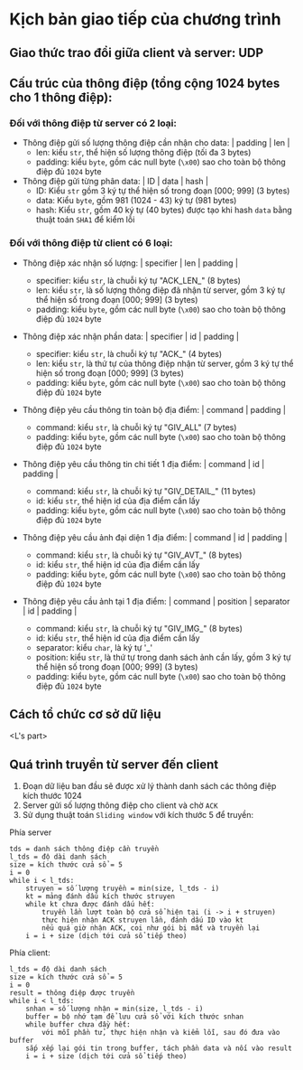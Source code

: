 # Kịch bản giao tiếp của chương trình
## Giao thức trao đổi giữa client và server: UDP
## Cấu trúc của thông điệp (tổng cộng 1024 bytes cho 1 thông điệp):

### Đối với thông điệp từ server có 2 loại: 
- Thông điệp gửi số lượng thông điệp cần nhận cho data: | padding | len  |
    - len: kiểu `str`, thể hiện số lượng thông điệp (tối đa 3 bytes)
    - padding: kiểu `byte`, gồm các null byte (`\x00`) sao cho toàn bộ thông điệp đủ  `1024` byte
- Thông điệp gửi từng phân data: |  ID  |   data   |  hash  |
    - ID: Kiểu `str` gồm 3 ký tự thể hiện số trong đoạn [000; 999] (3 bytes)
    - data: Kiểu `byte`, gồm 981 (1024 - 43) ký tự (981 bytes)
    - hash: Kiểu `str`, gồm 40 ký tự (40 bytes) được tạo khi hash `data` bằng thuật toán `SHA1` để kiểm lỗi

### Đối với thông điệp từ client có 6 loại:
- Thông điệp xác nhận số lượng: |  specifier  |  len  |  padding  |
    - specifier: kiểu `str`, là chuỗi ký tự "ACK_LEN_" (8 bytes)
    - len: kiểu `str`, là số lượng thông điệp đã nhận từ server, gồm 3 ký tự thể hiện số trong đoạn [000; 999] (3 bytes)
    - padding: kiểu `byte`, gồm các null byte (`\x00`) sao cho toàn bộ thông điệp đủ  `1024` byte

- Thông điệp xác nhận phần data: |  specifier  |  id  |  padding  |
    - specifier: kiểu `str`, là chuỗi ký tự "ACK_" (4 bytes)
    - len: kiểu `str`, là thứ tự của thông điệp nhận từ server, gồm 3 ký tự thể hiện số trong đoạn [000; 999] (3 bytes)
    - padding: kiểu `byte`, gồm các null byte (`\x00`) sao cho toàn bộ thông điệp đủ  `1024` byte

- Thông điệp yêu cầu thông tin toàn bộ địa điểm: |  command  |  padding  |
    - command: kiểu `str`, là chuỗi ký tự "GIV_ALL" (7 bytes)
    - padding: kiểu `byte`, gồm các null byte (`\x00`) sao cho toàn bộ thông điệp đủ  `1024` byte

- Thông điệp yêu cầu thông tin chi tiết 1 địa điểm: |  command  |  id  |  padding  |
    - command: kiểu `str`, là chuỗi ký tự "GIV_DETAIL_" (11 bytes)
    - id: kiểu `str`, thể hiện id của địa điểm cần lấy
    - padding: kiểu `byte`, gồm các null byte (`\x00`) sao cho toàn bộ thông điệp đủ  `1024` byte

- Thông điệp yêu cầu ảnh đại diện 1 địa điểm: |  command  |  id  |  padding  |
    - command: kiểu `str`, là chuỗi ký tự "GIV_AVT_" (8 bytes)
    - id: kiểu `str`, thể hiện id của địa điểm cần lấy
    - padding: kiểu `byte`, gồm các null byte (`\x00`) sao cho toàn bộ thông điệp đủ  `1024` byte

- Thông điệp yêu cầu ảnh tại 1 địa điểm: |  command  |  position  |  separator  |  id  |  padding  |
    - command: kiểu `str`, là chuỗi ký tự "GIV_IMG_" (8 bytes)
    - id: kiểu `str`, thể hiện id của địa điểm cần lấy
    - separator: kiểu `char`, là ký tự '_'
    - position: kiểu `str`, là thứ tự trong danh sách ảnh cần lấy, gồm 3 ký tự thể hiện số trong đoạn [000; 999] (3 bytes)
    - padding: kiểu `byte`, gồm các null byte (`\x00`) sao cho toàn bộ thông điệp đủ  `1024` byte

## Cách tổ chức cơ sở dữ liệu
<L's part>

## Quá trình truyền từ server đến client
1. Đoạn dữ liệu ban đầu sẽ được xử lý thành danh sách các thông điệp kích thước 1024
2. Server gửi số lượng thông điệp cho client và chờ `ACK`
3. Sử dụng thuật toán `Sliding window` với kích thước 5 để truyền:

Phía server
```
tds = danh sách thông điệp cần truyền
l_tds = độ dài danh sách
size = kích thước cửa sổ = 5
i = 0
while i < l_tds:
    struyen = số lượng truyền = min(size, l_tds - i)
    kt = mảng đánh dấu kích thước struyen
    while kt chưa được đánh dấu hết:
        truyền lần lượt toàn bộ cửa sổ hiện tại (i -> i + struyen)
        thực hiện nhận ACK struyen lần, đánh dấu ID vào kt
        nếu quá giờ nhận ACK, coi như gói bị mất và truyền lại
    i = i + size (dịch tới cửa sổ tiếp theo)
```

Phía client:
```
l_tds = độ dài danh sách
size = kích thước cửa sổ = 5
i = 0
result = thông điệp được truyền
while i < l_tds:
    snhan = số lượng nhận = min(size, l_tds - i)
    buffer = bộ nhớ tạm để lưu cửa sổ với kích thước snhan
    while buffer chưa đầy hết:
        với mỗi phần tử, thực hiện nhận và kiểm lỗi, sau đó đưa vào buffer
    sắp xếp lại gói tin trong buffer, tách phần data và nối vào result
    i = i + size (dịch tới cửa sổ tiếp theo)
```